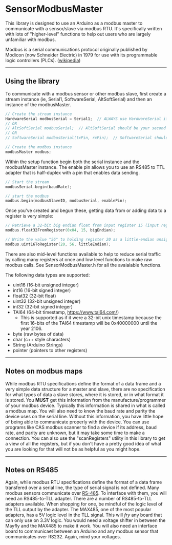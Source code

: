 # SensorModbusMaster

This library is designed to use an Arduino as a modbus master to communicate with a sensor/slave via modbus RTU.  It's specifically written with lots of "higher-level" functions to help out users who are largely unfamiliar with modbus.

Modbus is a serial communications protocol originally published by Modicon (now Schneider Electric) in 1979 for use with its programmable logic controllers (PLCs).  ([wikipedia](https://en.wikipedia.org/wiki/Modbus))
_____

## Using the library

To communicate with a modbus sensor or other modbus slave, first create a stream instance (ie, Serial1, SoftwareSerial, AltSoftSerial) and then an instance of the modbusMaster.

```cpp
// Create the stream instance
HardwareSerial modbusSerial = Serial1;  // ALWAYS use HardwareSerial if it's an option
// OR
// AltSoftSerial modbusSerial;  // AltSoftSerial should be your second choice, if your board is supported
// OR
// SoftwareSerial modbusSerial(txPin, rxPin);  // SoftwareSerial should be your last choice.

// Create the modbus instance
modbusMaster modbus;
```

Within the setup function begin both the serial instance and the modbusMaster instance.  The enable pin allows you to use an RS485 to TTL adapter that is half-duplex with a pin that enables data sending.

```cpp
// Start the stream
modbusSerial.begin(baudRate);

// start the modbus
modbus.begin(modbusSlaveID, modbusSerial, enablePin);
```

Once you've created and begun these, getting data from or adding data to a register is very simple:

```cpp
// Retrieve a 32-bit big endian float from input register 15 (input registers are called with 0x04)
modbus.float32FromRegister(0x04, 15, bigEndian);

// Write the value "56" to holding register 20 as a little-endian unsigned 16-bit integer
modbus.uint16ToRegister(20, 56, littleEndian);
```

There are also mid-level functions available to help to reduce serial traffic by calling many registers at once and low level functions to make raw modbus calls.  See SensorModbusMaster.h for all the avaialable functions.

The following data types are supported:
- uint16 (16-bit unsigned integer)
- int16 (16-bit signed integer)
- float32 (32-bit float)
- uint32 (32-bit unsigned integer)
- int32 (32-bit signed integer)
- TAI64 (64-bit timestamp, https://www.tai64.com/)
    - This is supported as if it were a 32-bit unix timestamp because the first 16-bits of the TAI64 timestamp will be 0x40000000 until the year 2106.
- byte (raw bytes of data)
- char (c++ style characters)
- String (Arduino Strings)
- pointer (pointers to other registers)
_____


## Notes on modbus maps
While modbus RTU specifications define the format of a data frame and a very simple data structure for a master and slave, there are no specification for what types of data a slave stores, where it is stored, or in what format it is stored.  You **MUST** get this information from the manufacture/programmer of your modbus device.  Typically this information is shared in what is called a modbus map.  You will also need to know the baud rate and parity the device uses on the serial line.  Without this information, you have little hope of being able to communicate properly with the device.  You can use programs like CAS modbus scanner to find a device if its address, baud rate, and parity are unknown, but it may take some time to make a connection.  You can also use the "scanRegisters" utility in this library to get a view of all the registers, but if you don't have a pretty good idea of what you are looking for that will not be as helpful as you might hope.
_____


## Notes on RS485
Again, while modbus RTU specifications define the format of a data frame transfered over a serial line, the type of serial signal is not defined.  Many modbus sensors communicate over [RS-485](https://en.wikipedia.org/wiki/RS-485).  To interface with them, you will need an RS485-to-TLL adapter. There are a number of RS485-to-TLL adapters available.  When shopping for one, be mindful of the logic level of the TLL output by the adapter.  The MAX485, one of the most popular adapters, has a 5V logic level in the TLL signal.  This will _fry_ any board that can only use on 3.3V logic.  You would need a voltage shifter in between the Mayfly and the MAX485 to make it work.  You will also need an interface board to communicaet between an Arduino and any modbus sensor that communicates over RS232.  Again, mind your voltages.
